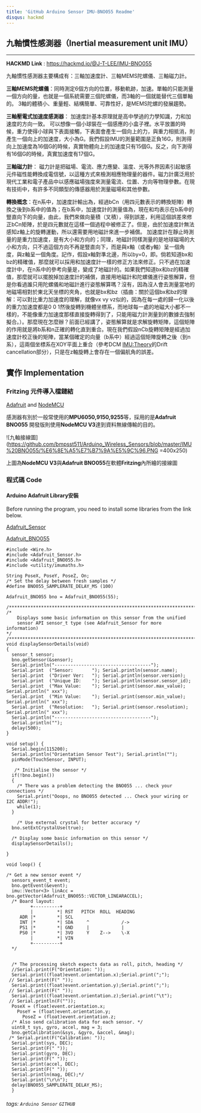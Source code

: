 ```yaml
---
title: 'GitHub Arduino Sensor IMU-BNO055 Readme'
disqus: hackmd
---
```

## 九軸慣性感測器（Inertial measurement unit IMU）
---
**HACKMD Link** : https://hackmd.io/@J-T-LEE/IMU-BNO055

九軸慣性感測器主要構成有：三軸加速度計、三軸MEMS陀螺儀、三軸磁力計。

**三軸MEMS陀螺儀**：同時測定6個方向的位置，移動軌跡，加速。單軸的只能測量一個方向的量，也就是一個系統需要三個陀螺儀，而3軸的一個就能替代三個單軸的。 3軸的體積小、重量輕、結構簡單、可靠性好，是MEMS陀螺的發展趨勢。

**三軸壓電式加速度感測器**： 加速度計基本原理就是高中學過的力學知識，力和加速度的方向一致。
可以想像一個小球裝在一個感應的小盒子裡。水平放置的時候，重力使得小球與下表面接觸，下表面會產生一個向上的力，與重力相抵消，則產生一個向上的加速度，大小為G。我們假設IMU的測量範圍是正負16G，則測得向上加速度為16個G的時候，真實物體向上的加速度只有15個G。反之，向下測得有16個G的時候，真實加速度有17個G。

**三軸磁力計**： 磁力計是把磁場、電流、應力應變、溫度、光等外界因素引起敏感元件磁性能轉換成電信號，以這種方式來檢測相應物理量的器件。磁力計廣泛用於現代工業和電子產品中以感應磁場強度來測量電流、位置、方向等物理參數。在現有技術中，有許多不同類型的傳感器用於測量磁場和其他參數。

**轉換概念**：在n系中，加速度計輸出為，經過bCn（用四元數表示的轉換矩陣）轉換之後到b系中的值為；在b系中，加速度計的測量值為，現在和均表示在b系中的豎直向下的向量，由此，我們來做向量積（叉積），得到誤差，利用這個誤差來修正bCn矩陣，於是四元數就在這樣一個過程中被修正了。但是，由於加速度計無法感知z軸上的旋轉運動，所以還需要用地磁計來進一步補償。
加速度計在靜止時測量的是重力加速度，是有大小和方向的；同理，地磁計同樣測量的是地球磁場的大小和方向，只不過這個方向不再是豎直向下，而是與x軸（或者y軸）呈一個角度，與z軸呈一個角度。記作，假設x軸對準北邊，所以by=0，即。倘若知道bx和bz的精確值，那麼就可以採用和加速度計一樣的修正方法來修正。只不過在加速度計中，在n系中的參考向量是，變成了地磁計的。如果我們知道bx和bz的精確值，那麼就可以擺脫掉加速度計的補償，直接用地磁計和陀螺儀進行姿態解算，但是你看過誰只用陀螺儀和地磁計進行姿態解算嗎？沒有，因為沒人會去測量當地的地磁場相對於東北天坐標的夾角，也就是bx和bz（插曲：關於這個bx和bz的理解：可以對比重力加速度的理解，就像vx vy vz似的，因為在每一處的歸一化以後的重力加速度都是0 0 1然後旋轉到機體坐標系，而地球每一處的地磁大小都不一樣的，不能像重力加速度那樣直接旋轉得到了，只能用磁力計測量到的數據去強制擬合。）。那麼現在怎麼辦？前面已經講了，姿態解算就是求解旋轉矩陣，這個矩陣的作用就是將b系和n正確的轉化直到重合。現在我們假設nCb旋轉矩陣是經過加速度計校正後的矩陣，當某個確定的向量（b系中）經過這個矩陣旋轉之後（到n系），這兩個坐標系在XOY平面上重合（參考DCM [IMU:Theory](http://www.ent.mrt.ac.lk/~rohan/teaching/EN4562/LectureNotes/Lec%203%20IMU%20Theory.pdf)的Drift cancellation部分），只是在z軸旋轉上會存在一個偏航角的誤差。

實作 Implementation
---

### Fritzing 元件導入檔鏈結
[Adafruit](https://github.com/adafruit/Fritzing-Library) and
[NodeMCU](https://github.com/roman-minyaylov/nodemcu-v3-fritzing)

感測器有別於一般常使用的**MPU6050,9150,9255**等，採用的是**Adafruit BNO055**
開發版則使用**NodeMCU V3**達到資料無線傳輸的目的。

![九軸接線圖](https://github.com/bmpsst511/Arduino_Wireless_Sensors/blob/master/IMU%20BNO055/%E6%8E%A5%E7%B7%9A%E5%9C%96.PNG =400x250)

上圖為**NodeMCU V3**與**Adafruit BNO055**在軟體**Fritzing**內所繪的接線圖

### 程式碼 Code

#### Arduino Adafruit Library安裝
Before running the program, you need to install some libraries from the link below.

[Adafruit_Sensor](https://github.com/adafruit/Adafruit_Sensor)

[Adafruit_BNO055](https://github.com/adafruit/Adafruit_BNO055)

```
#include <Wire.h>
#include <Adafruit_Sensor.h>
#include <Adafruit_BNO055.h>
#include <utility/imumaths.h>

String PoseX, PoseY, PoseZ, On;
/* Set the delay between fresh samples */
#define BNO055_SAMPLERATE_DELAY_MS (100)

Adafruit_BNO055 bno = Adafruit_BNO055(55);

/**************************************************************************/
/*
    Displays some basic information on this sensor from the unified
    sensor API sensor_t type (see Adafruit_Sensor for more information)
*/
/**************************************************************************/
void displaySensorDetails(void)
{
  sensor_t sensor;
  bno.getSensor(&sensor);
  Serial.println("------------------------------------");
  Serial.print  ("Sensor:       "); Serial.println(sensor.name);
  Serial.print  ("Driver Ver:   "); Serial.println(sensor.version);
  Serial.print  ("Unique ID:    "); Serial.println(sensor.sensor_id);
  Serial.print  ("Max Value:    "); Serial.print(sensor.max_value); Serial.println(" xxx");
  Serial.print  ("Min Value:    "); Serial.print(sensor.min_value); Serial.println(" xxx");
  Serial.print  ("Resolution:   "); Serial.print(sensor.resolution); Serial.println(" xxx"); 
  Serial.println("------------------------------------");
  Serial.println("");
  delay(500);
}
 
void setup() {
  Serial.begin(115200);
  Serial.println("Orientation Sensor Test"); Serial.println("");
  pinMode(TouchSensor, INPUT);

   /* Initialise the sensor */
  if(!bno.begin())
  {
    /* There was a problem detecting the BNO055 ... check your connections */
    Serial.print("Ooops, no BNO055 detected ... Check your wiring or I2C ADDR!");
    while(1);
  }

    /* Use external crystal for better accuracy */
  bno.setExtCrystalUse(true);
   
  /* Display some basic information on this sensor */
  displaySensorDetails();
  
}
 
void loop() {

/* Get a new sensor event */
  sensors_event_t event;
  bno.getEvent(&event);
  imu::Vector<3> linAcc = bno.getVector(Adafruit_BNO055::VECTOR_LINEARACCEL);
  /* Board layout:
         +----------+
         |         *| RST   PITCH  ROLL  HEADING
     ADR |*        *| SCL
     INT |*        *| SDA     ^            /->
     PS1 |*        *| GND     |            |
     PS0 |*        *| 3VO     Y    Z-->    \-X
         |         *| VIN
         +----------+
  */


  /* The processing sketch expects data as roll, pitch, heading */
  //Serial.print(F("Orientation: "));
  Serial.print((float)event.orientation.x);Serial.print(";");
 // Serial.print(F(" "));
  Serial.print((float)event.orientation.y);Serial.print(";");
 // Serial.print(F(" "));
  Serial.print((float)event.orientation.z);Serial.print("\t");
 // Serial.println(F(""));
  PoseX = (float)event.orientation.x;
    PoseY = (float)event.orientation.y;
      PoseZ = (float)event.orientation.z;
  /* Also send calibration data for each sensor. */
  uint8_t sys, gyro, accel, mag = 3;
  bno.getCalibration(&sys, &gyro, &accel, &mag);
 /* Serial.print(F("Calibration: "));
  Serial.print(sys, DEC);
  Serial.print(F(" "));
  Serial.print(gyro, DEC);
  Serial.print(F(" "));
  Serial.print(accel, DEC);
  Serial.print(F(" "));
  Serial.println(mag, DEC);*/
  Serial.print("\r\n");
  delay(BNO055_SAMPLERATE_DELAY_MS);
  }

```



###### tags: `Arduino Sensor` `GITHUB`
